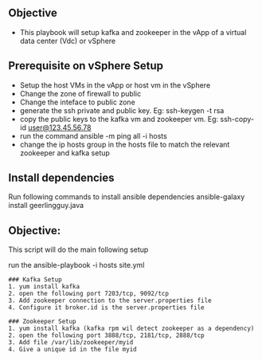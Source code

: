## Objective
- This playbook will setup kafka and zookeeper in the vApp of a virtual data center (Vdc) or vSphere

## Prerequisite on vSphere Setup
- Setup the host VMs in the vApp or host vm in the vSphere
- Change the zone of firewall to public
- Change the inteface to public zone
- generate the ssh private and public key. Eg: ssh-keygen -t rsa
- copy the public keys to the kafka vm and zookeeper vm. Eg: ssh-copy-id user@123.45.56.78
- run the command ansible -m ping all -i hosts
- change the ip hosts group in the hosts file to match the relevant zookeeper and kafka setup


## Install dependencies
Run following commands to install ansible dependencies
ansible-galaxy install geerlingguy.java

## Objective:
This script will do the main following setup

run the ansible-playbook -i hosts site.yml

	### Kafka Setup
	1. yum install kafka
	2. open the following port 7203/tcp, 9092/tcp
	3. Add zookeeper connection to the server.properties file
	4. Configure it broker.id is the server.properties file

	### Zookeeper Setup
	1. yum install kafka (kafka rpm wil detect zookeeper as a dependency)
	2. open the following port 3888/tcp, 2181/tcp, 2888/tcp
	3. Add file /var/lib/zookeeper/myid
	4. Give a unique id in the file myid